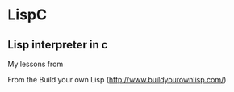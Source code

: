 # LispC
Lisp interpreter in c
---
My lessons from

From the Build your own Lisp (http://www.buildyourownlisp.com/)
